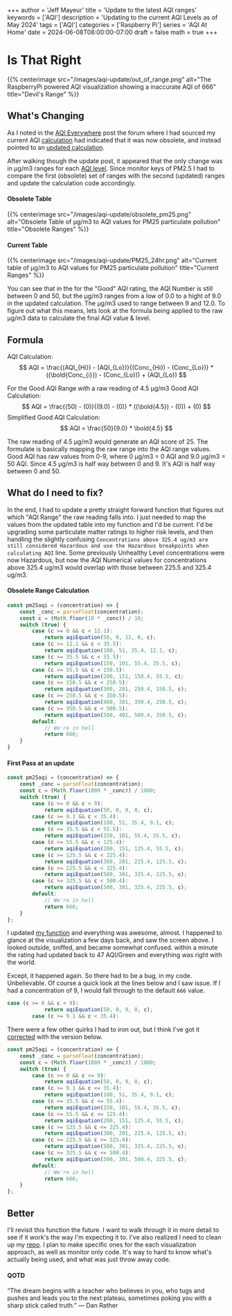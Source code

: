 +++
author = 'Jeff Mayeur'
title = 'Update to the latest AQI ranges'
keywords = ['AQI']
description = 'Updating to the current AQI Levels as of May 2024'
tags = ['AQI']
categories = ['Raspberry Pi']
series = 'AQI At Home'
date = 2024-06-08T08:00:00-07:00
draft = false
math = true
+++
# Is That Right
{{% centerimage src="/images/aqi-update/out_of_range.png" alt="The RaspberryPi powered AQI visualization showing a inaccurate AQI of 666" title="Devil's Range" %}}

## What's Changing
As I noted in the [AQI Everywhere](/posts/05-2024/aqi-everywhere/) post the forum where I had sourced my current AQI [calculation](https://forum.airnowtech.org/t/the-aqi-equation-2015-obsolete-on-may-6th-2024/169) had indicated that it was now obsolete, and instead pointed to an [updated calculation](https://forum.airnowtech.org/t/the-aqi-equation-2024-valid-beginning-may-6th-2024/453).  

After walking though the update post, it appeared that the only change was in μg/m3 ranges for each [AQI level](https://www.airnow.gov/aqi/aqi-basics/). Since monitor keys of PM2.5 I had to compare the first (obsolete) set of ranges with the second (updated) ranges and update the calculation code accordingly.

#### Obsolete Table
{{% centerimage src="/images/aqi-update/obsolete_pm25.png" alt="Obsolete Table of μg/m3 to AQI values for PM25 particulate pollution" title="Obsolete Ranges" %}}

#### Current Table
{{% centerimage src="/images/aqi-update/PM25_24hr.png" alt="Current table of μg/m3 to AQI values for PM25 particulate pollution" title="Current Ranges" %}}


You can see that in the for the "Good" AQI rating, the AQI Number is still between 0 and 50, but the μg/m3 ranges from a low of 0.0 to a hight of 9.0 in the updated calculation. The μg/m3 used to range between 9 and 12.0. To figure out what this means, lets look at the formula being applied to the raw μg/m3 data to calculate the final AQI value & level.

## Formula
AQI Calculation: $$ AQI = \frac{(AQI_{Hi}) - (AQI_{Lo})}{(Conc_{Hi}) - (Conc_{Lo})} * ((\bold{Conc_{i}}) - (Conc_{Lo})) + (AQI_{Lo}) $$

For the Good AQI Range with a raw reading of 4.5 μg/m3 
Good AQI Calculation: $$ AQI = \frac{(50) - (0)}{(9.0) - (0)} * ((\bold{4.5}) - (0)) + (0) $$
Simplified Good AQI Calculation: $$ AQI = \frac{50}{9.0} * \bold{4.5} $$

The raw reading of 4.5 μg/m3 would  generate an AQI score of 25. The formulate is basically mapping the raw range into the AQI range values. Good AQI has raw values from 0-9, where 0 μg/m3 = 0 AQI and 9.0 μg/m3 = 50 AQI. Since 4.5 μg/m3 is half way between 0 and 9. It's AQI is half way between 0 and 50.

## What do I need to fix?
In the end, I had to update a pretty straight forward function that figures out which "AQI Range" the raw reading falls into. I just needed to map the values from the updated table into my function and I'd be current. I'd be upgrading some particulate matter ratings to higher risk levels, and then handling the slightly confusing `Concentrations above 325.4 ug/m3 are still considered Hazardous and use the Hazardous breakpoints when calculating AQI` line.  Some previously Unhealthy Level concentrations were now Hazardous, but now the AQI Numerical values for concentrations above 325.4 ug/m3 would overlap with those between 225.5 and 325.4 ug/m3.


#### Obsolete Range Calculation
```javascript
const pm25aqi = (concentration) => {
    const _conc = parseFloat(concentration);
    const c = (Math.floor(10 * _conc)) / 10;
    switch (true) {
        case (c >= 0 && c < 12.1):
            return aqiEquation(50, 0, 12, 0, c);
        case (c >= 12.1 && c < 35.5):
            return aqiEquation(100, 51, 35.4, 12.1, c);
        case (c >= 35.5 && c < 55.5):
            return aqiEquation(150, 101, 55.4, 35.5, c);
        case (c >= 55.5 && c < 150.5):
            return aqiEquation(200, 151, 150.4, 55.5, c);
        case (c >= 150.5 && c < 250.5):
            return aqiEquation(300, 201, 250.4, 150.5, c);
        case (c >= 250.5 && c < 350.5):
            return aqiEquation(400, 301, 350.4, 250.5, c);
        case (c >= 350.5 && c < 500.5):
            return aqiEquation(500, 401, 500.4, 350.5, c);
        default:
            // We're in hell
            return 666;
    }
}
```
#### First Pass at an update
```javascript
const pm25aqi = (concentration) => {
    const _conc = parseFloat(concentration);
    const c = (Math.floor(1000 * _conc)) / 1000;
    switch (true) {
        case (c >= 0 && c < 9):
            return aqiEquation(50, 0, 9, 0, c);
        case (c >= 9.1 && c < 35.4):
            return aqiEquation(100, 51, 35.4, 9.1, c);
        case (c >= 35.5 && c < 55.5):
            return aqiEquation(150, 101, 55.4, 35.5, c);
        case (c >= 55.5 && c < 125.4):
            return aqiEquation(200, 151, 125.4, 55.5, c);
        case (c >= 125.5 && c < 225.4):
            return aqiEquation(300, 201, 225.4, 125.5, c);
        case (c >= 225.5 && c < 325.4):
            return aqiEquation(500, 301, 325.4, 225.5, c);
        case (c >= 325.5 && c < 500.4):
            return aqiEquation(500, 301, 325.4, 225.5, c);
        default:
            // We're in hell
            return 666;
    }
};
```

I updated [my function](https://github.com/jmayeur/outdoor-aqi/blob/main/web/weather_simp.js#L15) and everything was awesome, almost. I happened to glance at the visualization a few days back, and saw the screen above. I looked outside, sniffed, and became somewhat confused. within a minute the rating had updated back to 47 AQI/Green and everything was right with the world.

Except, it happened again. So there had to be a bug, in my code. Unbelievable. Of course a quick look at the lines below and I saw issue. If I had a concentration of 9, I would fall through to the default `666` value.
```javascript
case (c >= 0 && c < 9):
            return aqiEquation(50, 0, 9, 0, c);
        case (c >= 9.1 && c < 35.4):
```

 There were a few other quirks I had to iron out, but I think I've got it [corrected](https://github.com/jmayeur/outdoor-aqi/blob/main/web/weather_simp.js#L15) with the version below. 
```javascript
const pm25aqi = (concentration) => {
    const _conc = parseFloat(concentration);
    const c = (Math.floor(1000 * _conc)) / 1000;
    switch (true) {
        case (c >= 0 && c <= 9):
            return aqiEquation(50, 0, 9, 0, c);
        case (c >= 9.1 && c <= 35.4):
            return aqiEquation(100, 51, 35.4, 9.1, c);
        case (c >= 35.5 && c <= 55.4):
            return aqiEquation(150, 101, 55.4, 35.5, c);
        case (c >= 55.5 && c <= 125.4):
            return aqiEquation(200, 151, 125.4, 55.5, c);
        case (c >= 125.5 && c <= 225.4):
            return aqiEquation(300, 201, 225.4, 125.5, c);
        case (c >= 225.5 && c <= 325.4):
            return aqiEquation(500, 301, 325.4, 225.5, c);
        case (c >= 325.5 && c <= 500.4):
            return aqiEquation(500, 301, 500.4, 325.5, c);
        default:
            // We're in hell
            return 666;
    }
};
```

## Better
I'll revisit this function the future. I want to walk through it in more detail to see if it work's the way I'm expecting it to. I've also realized I need to clean up my [repo](https://github.com/jmayeur/outdoor-aqi). I plan to make specific ones for the each visualization approach, as well as monitor only code.  It's way to hard to know what's actually being used, and what was just throw away code.

#### QOTD
“The dream begins with a teacher who believes in you, who tugs and pushes and leads you to the next plateau, sometimes poking you with a sharp stick called truth.”
― Dan Rather